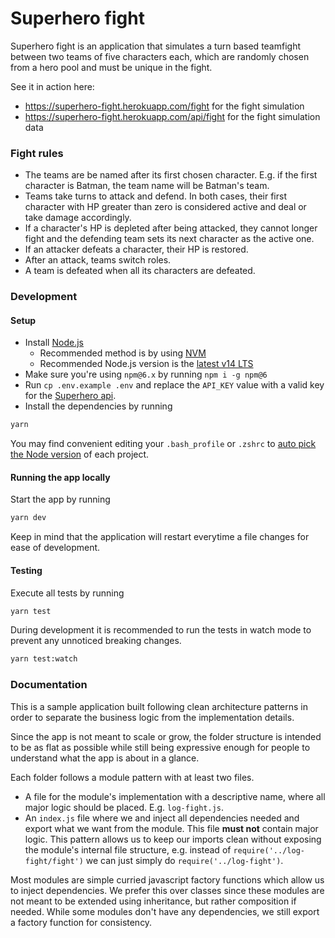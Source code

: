 # Superhero fight

Superhero fight is an application that simulates a turn based teamfight between two teams of five characters each, which are randomly chosen from a hero pool and must be unique in the fight.

See it in action here:

- https://superhero-fight.herokuapp.com/fight for the fight simulation
- https://superhero-fight.herokuapp.com/api/fight for the fight simulation data

### Fight rules

- The teams are be named after its first chosen character. E.g. if the first character is Batman, the team name will be Batman's team.
- Teams take turns to attack and defend. In both cases, their first character with HP greater than zero is considered active and deal or take damage accordingly.
- If a character's HP is depleted after being attacked, they cannot longer fight and the defending team sets its next character as the active one.
- If an attacker defeats a character, their HP is restored.
- After an attack, teams switch roles.
- A team is defeated when all its characters are defeated.

### Development

#### Setup

- Install [Node.js](https://nodejs.org/)
  - Recommended method is by using [NVM](https://github.com/creationix/nvm)
  - Recommended Node.js version is the [latest v14 LTS](https://nodejs.org/download/release/latest-v14.x/)
- Make sure you're using `npm@6.x` by running `npm i -g npm@6`
- Run `cp .env.example .env` and replace the `API_KEY` value with a valid key for the [Superhero api](https://www.superheroapi.com/).
- Install the dependencies by running

```bash
yarn
```

You may find convenient editing your `.bash_profile` or `.zshrc` to [auto pick the Node version](https://github.com/mercadolibre/frontend/wiki/Auto-Picking-Node-version) of each project.

#### Running the app locally

Start the app by running

```bash
yarn dev
```

Keep in mind that the application will restart everytime a file changes for ease of development.

#### Testing

Execute all tests by running

```bash
yarn test
```

During development it is recommended to run the tests in watch mode to prevent any unnoticed breaking changes.

```bash
yarn test:watch
```

### Documentation

This is a sample application built following clean architecture patterns in order to separate the business logic from the implementation details.

Since the app is not meant to scale or grow, the folder structure is intended to be as flat as possible while still being expressive enough for people to understand what the app is about in a glance.

Each folder follows a module pattern with at least two files.

- A file for the module's implementation with a descriptive name, where all major logic should be placed. E.g. `log-fight.js`.
- An `index.js` file where we and inject all dependencies needed and export what we want from the module. This file **must not** contain major logic.
  This pattern allows us to keep our imports clean without exposing the module's internal file structure, e.g. instead of `require('../log-fight/fight')` we can just simply do `require('../log-fight')`.

Most modules are simple curried javascript factory functions which allow us to inject dependencies. We prefer this over classes since these modules are not meant to be extended using inheritance, but rather composition if needed.
While some modules don't have any dependencies, we still export a factory function for consistency.

